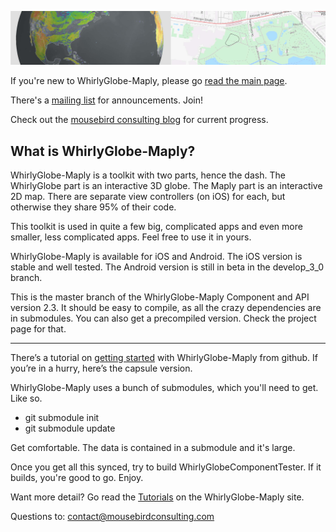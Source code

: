 ![WhirlyGlobe-Maply](/common/images/banner.jpg)

If you're new to WhirlyGlobe-Maply, please go [read the main page](http://mousebird.github.com/WhirlyGlobe/).


There's a [mailing list](http://eepurl.com/D30CD) for announcements.  Join!


Check out the [mousebird consulting blog](http://mousebirdconsulting.blogspot.com) for current progress.


What is WhirlyGlobe-Maply?
---

WhirlyGlobe-Maply is a toolkit with two parts, hence the dash.  The WhirlyGlobe part is an interactive 3D globe.    The Maply part is an interactive 2D map.  There are separate view controllers (on iOS) for each, but otherwise they share 95% of their code.

This toolkit is used in quite a few big, complicated apps and even more smaller, less complicated apps.  Feel free to use it in yours.

WhirlyGlobe-Maply is available for iOS and Android.  The iOS version is stable and well tested.  The Android version is still in beta in the develop_3_0 branch.

This is the master branch of the WhirlyGlobe-Maply Component and API version 2.3.  It should be easy to compile, as all the crazy dependencies are in submodules.  You can also get a precompiled version.  Check the project page for that.

---

There’s a tutorial on [getting started](http://mousebird.github.io/WhirlyGlobe/tutorial/building_from_source.html) with WhirlyGlobe-Maply from github.  If you’re in a hurry, here’s the capsule version.

WhirlyGlobe-Maply uses a bunch of submodules, which you'll need to get.  Like so.

- git submodule init
- git submodule update

Get comfortable.  The data is contained in a submodule and it's large.

Once you get all this synced, try to build WhirlyGlobeComponentTester.  If it builds, you're good to go.  Enjoy.

Want more detail?  Go read the [Tutorials](http://mousebird.github.io/WhirlyGlobe/tutorial/getting_started.html) on the WhirlyGlobe-Maply site.

Questions to:  contact@mousebirdconsulting.com
